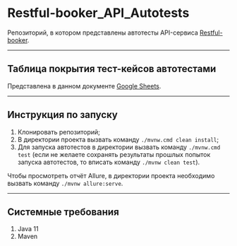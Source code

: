  # Restful-booker_API_Autotests
 
Репозиторий, в котором представлены автотесты API-сервиса [Restful-booker](http://restful-booker.herokuapp.com/apidoc/index.html).

---

## Таблица покрытия тест-кейсов автотестами

Представлена в данном документе [Google Sheets](https://docs.google.com/spreadsheets/d/170GZMh5hU1OWfxSq_aWryQfTzKz5EE3miWVevS6iH3E/edit?usp=sharing).

---

## Инструкция по запуску

1. Клонировать репозиторий;
2. В директории проекта вызвать команду ```./mvnw.cmd clean install```;
3. Для запуска автотестов в директории вызвать команду ```./mvnw.cmd test``` (если не желаете сохранять результаты прошлых попыток запуска автотестов, то вписать команду ```./mvnw clean test```).

Чтобы просмотреть отчёт Allure, в директории проекта необходимо вызвать команду ```./mvnw allure:serve```.

---

## Системные требования

1. Java 11
2. Maven